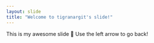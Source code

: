 ```yaml
---
layout: slide
title: "Welcome to tigranargit's slide!"
---
```

This is my awesome slide :tada:
Use the left arrow to go back!
